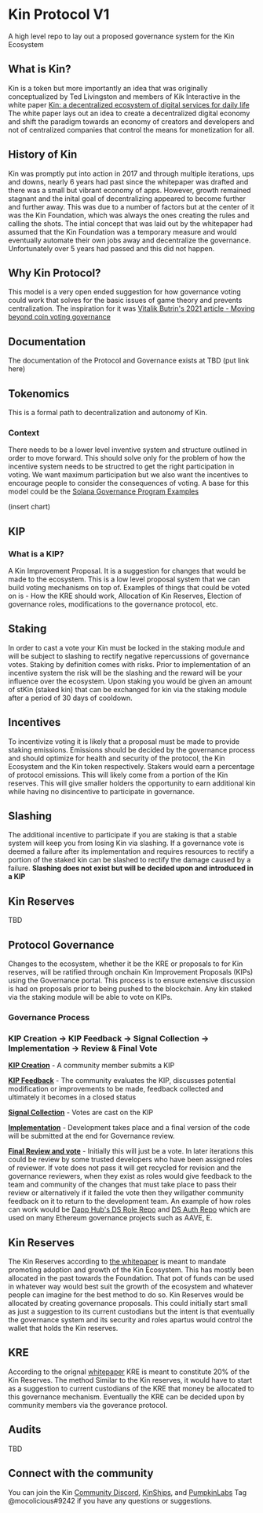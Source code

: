 # Kin Protocol V1

A high level repo to lay out a proposed governance system for the Kin Ecosystem

## What is Kin?

Kin is a token but more importantly an idea that was originally conceptualized by Ted Livingston and members of Kik Interactive in the white paper [Kin: a decentralized 
ecosystem of digital services for daily life](https://whitepaper.io/document/71/kin-whitepaper) The white paper lays out an idea to create a decentralized digital economy and shift the paradigm towards an economy of creators and developers and not of centralized companies that control the means for monetization for all. 

## History of Kin

Kin was promptly put into action in 2017 and through multiple iterations, ups and downs, nearly 6 years had past since the whitepaper was drafted and there was a small but vibrant economy of apps.  However, growth remained stagnant and the inital goal of decentralizing appeared to become further and further away.  This was due to a number of factors but at the center of it was the Kin Foundation, which was always the ones creating the rules and calling the shots.  The intial concept that was laid out by the whitepaper had assumed that the Kin Foundation was a temporary measure and would eventually automate their own jobs away and decentralize the governance. Unfortunately over 5 years had passed and this did not happen.

## Why Kin Protocol?

This model is a very open ended suggestion for how governance voting could work that solves for the basic issues of game theory and prevents centralization.  The inspiration for it was [Vitalik Butrin's 2021 article - Moving beyond coin voting governance](https://vitalik.ca/general/2021/08/16/voting3.html)

## Documentation

The documentation of the Protocol and Governance exists at TBD (put link here)

## Tokenomics

This is a formal path to decentralization and autonomy of Kin.

### **Context**

There needs to be a lower level inventive system and structure outlined in order to move forward.  This should solve only for the problem of how the incentive system needs to be structred to get the right participation in voting.  We want maximum participation but we also want the incentives to encourage people to consider the consequences of voting. A base for this model could be the [Solana Governance Program Examples](https://github.com/solana-labs/solana-program-library/tree/master/governance)

(insert chart)

## KIP

### **What is a KIP?**
A Kin Improvement Proposal.  It is a suggestion for changes that would be made to the ecosystem.  This is a low level proposal system that we can build voting mechanisms on top of.  Examples of things that could be voted on is - How the KRE should work, Allocation of Kin Reserves, Election of governance roles, modifications to the governance protocol, etc.

## Staking

In order to cast a vote your Kin must be locked in the staking module and will be subject to slashing to rectify negative repercussions of governance votes.  Staking by definition comes with risks.  Prior to implementation of an incentive system the risk will be the slashing and the reward will be your influence over the ecosystem.  Upon staking you would be given an amount of stKin (staked kin) that can be exchanged for kin via the staking module after a period of 30 days of cooldown.

## Incentives

To incentivize voting it is likely that a proposal must be made to provide staking emissions.  Emissions should be decided by the governance process and should optimize for health and security of the protocol, the Kin Ecosystem and the Kin token respectively.  Stakers would earn a percentage of protocol emissions.  This will likely come from a portion of the Kin reserves.  This will give smaller holders the opportunity to earn additional kin while having no disincentive to participate in governance.  

## Slashing

The additional incentive to participate if you are staking is that a stable system will keep you from losing Kin via slashing.  If a governance vote is deemed a failure after its implementation and requires resources to rectify a portion of the staked kin can be slashed to rectify the damage caused by a failure. **Slashing does not exist but will be decided upon and introduced in a KIP**

## Kin Reserves

TBD

## Protocol Governance 

Changes to the ecosystem, whether it be the KRE or proposals to for Kin reserves, will be ratified through onchain Kin Improvement Proposals (KIPs) using the Governance portal. This process is to ensure extensive discussion is had on proposals prior to being pushed to the blockchain.  Any kin staked via the staking module will be able to vote on KIPs.

### Governance Process

### KIP Creation &rarr; KIP Feedback &rarr; Signal Collection &rarr; Implementation &rarr; Review & Final Vote

<ins>**KIP Creation**</ins> - A community member submits a KIP

<ins>**KIP Feedback**</ins> - The community evaluates the KIP, discusses potential modification or improvements to be made, feedback collected and ultimately it becomes in a closed status 

<ins>**Signal Collection**</ins> - Votes are cast on the KIP

<ins>**Implementation**</ins> - Development takes place and a final version of the code will be submitted at the end for Governance review.  

<ins>**Final Review and vote**</ins> - Initially this will just be a vote.  In later iterations this could be review by some trusted developers who have been assigned roles of reviewer.  If vote does not pass it will get recycled for revision and the governance reviewers, when they exist as roles would give feedback to the team and community of the changes that must take place to pass their review or alternatively if it failed the vote then they willgather community feedback on it to return to the development team.  An example of how roles can work would be [Dapp Hub's DS Role Repo](https://github.com/dapphub/ds-roles/) and [DS Auth Repo](https://github.com/dapphub/ds-auth/)  which are used on many Ethereum governance projects such as AAVE, E.

## Kin Reserves

The Kin Reserves according to [the whitepaper](https://whitepaper.io/document/71/kin-whitepaper) is meant to mandate promoting adoption and growth of the Kin Ecosystem.  This has mostly been allocated in the past towards the Foundation.  That pot of funds can be used in whatever way would best suit the growth of the ecosystem and whatever people can imagine for the best method to do so. Kin Reserves would be allocated by creating governance proposals.  This could initially start small as just a suggestion to its current custodians but the intent is that eventually the governance system and its security and roles apartus would control the wallet that holds the Kin reserves.

## KRE 

According to the orignal [whitepaper](https://whitepaper.io/document/71/kin-whitepaper) KRE is meant to constitute 20% of the Kin Reserves.  The method  Similar to the Kin reserves, it would have to start as a suggestion to current custodians of the KRE that money be allocated to this governance mechanism.  Eventually the KRE can be decided upon by community members via the goverance protocol.

## Audits
TBD

## Connect with the community

You can join the Kin [Community Discord](https://discord.gg/9Nr2V7UBAT), [KinShips](https://t.co/woIKtqPpHU), and [PumpkinLabs](https://discord.gg/KzHqr9csrh)
Tag @mocolicious#9242 if you have any questions or suggestions.
